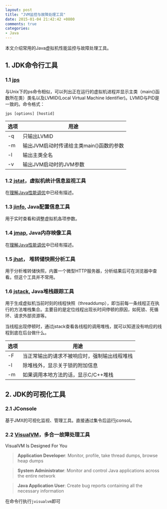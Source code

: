 ```yaml
---
layout: post
title: "JVM监控与故障处理工具"
date: 2015-01-04 21:42:42 +0800
comments: true
categories: 
- Java
---
```


本文介绍常用的Java虚拟机性能监控与故障处理工具。

<!--more-->

## 1. JDK命令行工具
### 1.1 [jps](http://docs.oracle.com/javase/7/docs/technotes/tools/share/jps.html)
与Unix下的ps命令相似，可以列出正在运行的虚拟机进程并显示主类（main()函数所在类）类名以及LVMID(Local Virtual Machine Identifier)。LVMID与PID是一致的。命令格式：

`jps [options] [hostid]`

选项 | 用途
---|---
-q | 只输出LVMID
-m | 输出JVM启动时传递给主类main()函数的参数
-l | 输出主类全名
-v | 输出JVM启动时的JVM参数

### 1.2 [jstat](http://docs.oracle.com/javase/7/docs/technotes/tools/share/jstat.html)，虚拟机统计信息监视工具

在[理解Java性能调优](/blog/2014/12/06/li-jie-javaxing-neng-diao-you/)中已经有描述。

### 1.3 [jinfo](http://docs.oracle.com/javase/7/docs/technotes/tools/share/jinfo.html), Java配置信息工具
用于实时查看和调整虚拟机各项参数。

### 1.4 [jmap](http://docs.oracle.com/javase/7/docs/technotes/tools/share/jmap.html), Java内存映像工具

在[理解Java性能调优](/blog/2014/12/06/li-jie-javaxing-neng-diao-you/)中已经有描述。

### 1.5 [jhat](http://docs.oracle.com/javase/7/docs/technotes/tools/share/jhat.html)， 堆转储快照分析工具

用于分析堆转储快照，内置一个微型HTTP服务器，分析结果后可在浏览器中查看。但这个工具并不常用。

### 1.6 [jstack](http://docs.oracle.com/javase/7/docs/technotes/tools/share/jstack.html), Java堆栈跟踪工具
用于生成虚拟机当前时刻的线程快照（threaddump），即当前每一条线程正在执行的方法堆栈集合。主要目的是定位线程出现长时间停顿的原因，如死锁、死循环、请求外部资源等。

当线程出现停顿时，通过jstack查看各线程的调用堆栈，就可以知道没有响应的线程到底在后台做什么。

选项 | 用途
---|---
-F | 当正常输出的请求不被响应时，强制输出线程堆栈
-l | 除堆栈外，显示关于锁的附加信息
-m | 如果调用本地方法的话，显示C/C++堆栈

## 2. JDK的可视化工具
### 2.1 JConsole
基于JMX的可视化监视、管理工具。直接通过集令后运行jconsol。

### 2.2 [VisualVM](http://visualvm.java.net/)，多合一故障处理工具

VisualVM Is Designed For You
>**Application Developer**: Monitor, profile, take thread dumps, browse heap dumps

>**System Administrator**: Monitor and control Java applications across the entire network

>**Java Application User**: Create bug reports containing all the necessary information

在命令行执行`jvisualvm`即可


